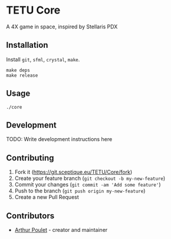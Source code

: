 # TETU Core

A 4X game in space, inspired by Stellaris PDX

## Installation

Install `git`, `sfml`, `crystal`, `make`.

    make deps
    make release

## Usage

    ./core

## Development

TODO: Write development instructions here

## Contributing

1. Fork it (<https://git.sceptique.eu/TETU/Core/fork>)
2. Create your feature branch (`git checkout -b my-new-feature`)
3. Commit your changes (`git commit -am 'Add some feature'`)
4. Push to the branch (`git push origin my-new-feature`)
5. Create a new Pull Request

## Contributors

- [Arthur Poulet](https://git.sceptique.eu/Sceptique) - creator and maintainer
